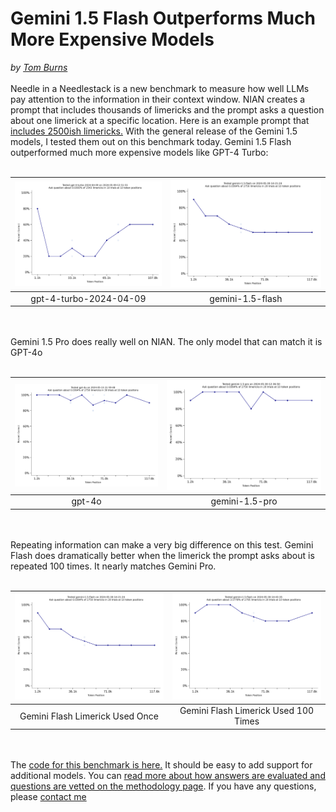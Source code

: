 # Gemini 1.5 Flash Outperforms Much More Expensive Models
*by [Tom Burns](mailto:public@llmonpy.ai)* <br><br>
Needle in a Needlestack is a new benchmark to measure how well LLMs pay attention to the information in their context
window.  NIAN creates a prompt that includes thousands of limericks and the prompt asks a question about one limerick
at a specific location.  Here is an example prompt that [includes 2500ish limericks.](1/prompt.txt)  With the general
release of the Gemini 1.5 models, I tested them out on this benchmark today.  Gemini 1.5 Flash outperformed much more
expensive models like GPT-4 Turbo: <br><br>

| ![GPT-4 Image](1/gpt-4-110-1.png ) | ![Gemini-Flash Image](2/gemini-flash-120-1.png ) |
|:-----------------------------------------------------------:|:------------------------------------------------:|
|                   gpt-4-turbo-2024-04-09                    |                 gemini-1.5-flash                 |
<br><br>
Gemini 1.5 Pro does really well on NIAN.  The only model that can match it is GPT-4o <br><br>


| ![GPT-4o Image](1/gpt-4o-120-1.png ) | ![Gemini-Pro Image](2/gemini-pro-120-1.png ) |
|:------------------------------------:|:--------------------------------------------:|
|                gpt-4o                |                gemini-1.5-pro                |

<br><br>
Repeating information can make a very big difference on this test.  Gemini Flash does dramatically better when the
limerick the prompt asks about is repeated 100 times.  It nearly matches Gemini Pro. <br><br>



| ![Gemini Flash 1x](2/gemini-flash-120-1.png ) | ![Gemini Flash 100x](2/gemini-flash-120-100.png ) |
|:---------------------------------------:|:-------------------------------------------------:|
|     Gemini Flash Limerick Used Once     |       Gemini Flash Limerick Used 100 Times        |

<br><br>
The [code for this benchmark is here.](https://github.com/llmonpy/needle-in-a-needlestack)  It should be
easy to add support for additional models.  You can [read more about how answers are evaluated and questions are
vetted on the methodology page](https://nian.llmonpy.ai/methodology).  If you have any questions, please [contact me](mailto:public@llmonpy.ai)